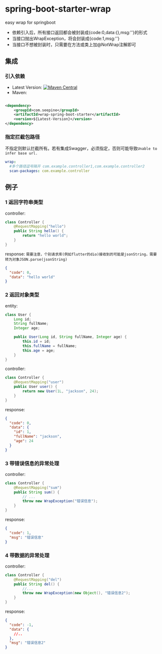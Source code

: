 # spring-boot-starter-wrap

easy wrap for springboot

- 依赖引入后，所有接口返回都会被封装成{code:0,data:{},msg:''}的形式
- 当接口抛出WrapException，将会封装成{code:1,msg:''}
- 当接口不想被封装时，只需要在方法或类上加@NotWrap注解即可

## 集成

### 引入依赖

- Latest
  Version: [![Maven Central](https://img.shields.io/maven-central/v/com.seepine/wrap-spring-boot-starter.svg)](https://search.maven.org/search?q=g:com.seepine%20a:wrap-spring-boot-starter)
- Maven:

```xml

<dependency>
    <groupId>com.seepine</groupId>
    <artifactId>wrap-spring-boot-starter</artifactId>
    <version>${Latest-Version}</version>
</dependency>
```

### 指定拦截包路径

不指定则默认拦截所有。若有集成Swagger，必须指定，否则可能导致`Unable to infer base url.`

```yaml
wrap:
  #多个路径逗号隔开 com.example.controller1,com.example.controller2
  scan-packages: com.example.controller
```

## 例子

### 1 返回字符串类型

controller:

```java
class Controller {
    @RequestMapping("hello")
    public String hello() {
        return "hello world";
    }
}
```

response:
`需要注意，个别请求库(例如flutter的dio)接收到的可能是jsonString，需要转为对象JSON.parse(jsonString)`

```json
{
  "code": 0,
  "data": "hello world"
}
```

### 2 返回对象类型

entity:

```java
class User {
    Long id;
    String fullName;
    Integer age;

    public User(Long id, String fullName, Integer age) {
        this.id = id;
        this.fullName = fullName;
        this.age = age;
    }
}
```

controller:

```java
class Controller {
    @RequestMapping("user")
    public User user() {
        return new User(1L, "jackson", 24);
    }
}
```

response:

```json
{
  "code": 0,
  "data": {
    "id": 1,
    "fullName": "jackson",
    "age": 24
  }
}
```

### 3 带错误信息的异常处理

controller:

```java
class Controller {
    @RequestMapping("sum")
    public String sum() {
        // ...
        throw new WrapException("错误信息");
    }
}
```

response:

```json
{
  "code": 1,
  "msg": "错误信息"
}
```

### 4 带数据的异常处理

controller:

```java
class Controller {
    @RequestMapping("del")
    public String del() {
        //...
        throw new WrapException(new Object(), "错误信息2");
    }
}
```

response:

```json
{
  "code": -1,
  "data": {
    //..
  },
  "msg": "错误信息2"
}
```